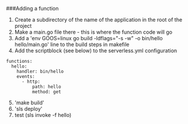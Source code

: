 ###Adding a function

1. Create a subdirectory of the name of the application in the root of the project
2. Make a main.go file there - this is where the function code will go
3. Add a 'env GOOS=linux go build -ldflags="-s -w" -o bin/hello hello/main.go' line to the build steps in makefile
4. Add the scriptblock (see below) to the serverless.yml configuration
```
functions:
  hello:
    handler: bin/hello
    events:
      - http:
          path: hello
          method: get
```
5. 'make build'
6. 'sls deploy'
7. test (sls invoke -f hello)